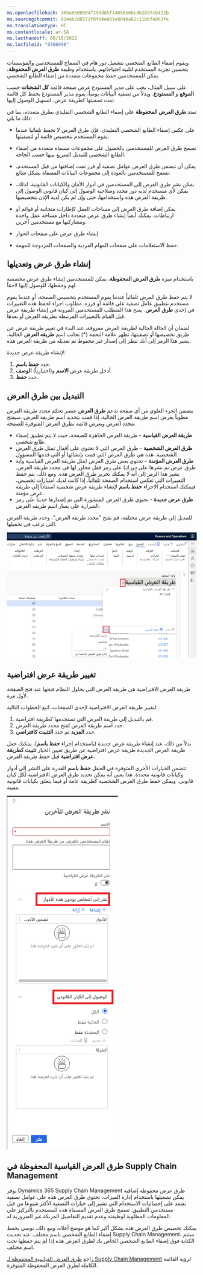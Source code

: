 ```yaml
---
ms.openlocfilehash: 369a0508504f29dd85f14056e6bcd62b97cb422b
ms.sourcegitcommit: 024ab2d8571f8f94e6b1e884ba62c11bbfa062fe
ms.translationtype: HT
ms.contentlocale: ar-SA
ms.lasthandoff: 08/18/2022
ms.locfileid: "9306998"
---
```

ويقوم إضفاء الطابع الشخصي بتشغيل دور هام في السماح للمستخدمين والمؤسسات بتحسين تجربة المستخدم لتلبية احتياجاتهم. باستخدام وظيفة **طرق العرض المحفوظة**، يمكن للمستخدمين حفظ مجموعات متعددة من إضفاء الطابع الشخصي.

على سبيل المثال، يجب على مدير المستودع عرض صفحة قائمة **كل الشحنات** حسب **الموقع** و **المستودع**. وبدلاً من تصفية البيانات يومياً، يقوم مدير المستودع بحفظ كل قائمة تمت تصفيتها كطريقة عرض، لتسهيل الوصول إليها.

تمتد **طرق العرض المحفوظة** على إضفاء الطابع الشخصي التقليدي بطرق متعددة، بما في ذلك ما يلي:

- على عكس إضفاء الطابع الشخصي التقليدي، فإن طرق العرض لا تحفظ تلقائيا عندما يقوم المستخدم بتخصيص قائمة أو لتصفيتها. 

- تسمح طرق العرض للمستخدمين بالحصول على مجموعات مسماة متعددة من إضفاء الطابع الشخصي للتبديل السريع بينها حسب الحاجة. 

- يمكن أن تتضمن طرق العرض عوامل تصفية أو فرز تمت إضافتها من قبل المستخدم، تسمح للمستخدمين بالعودة إلى مجموعات البيانات المصفاة بشكل شائع. 

- يمكن نشر طرق العرض إلى المستخدمين في أدوار الأمان والكيانات القانونية. لذلك، يمكن لأي مستخدم لديه دور محدد وصلاحية الوصول إلى كيان قانوني الوصول إلى طريقة العرض هذه واستخدامها، حتى وإن لم يكن لديه الإذن بتخصيصها.

- يمكن إضافة طرق العرض إلى مساحات العمل كإطارات متجانبة أو قوائم أو ارتباطات. يمكنك أيضاً إنشاء طرق عرض متعددة داخل مساحة عمل واحدة ومشاركتها مع مستخدمين آخرين. 

- إنشاء طرق عرض على صفحات الحوار

- حفظ الاستعلامات على صفحات المهام الفردية والصفحات المزدوجة للمهمة. 


## <a name="creating-and-modifying-views"></a>إنشاء طرق عرض وتعديلها

باستخدام ميزة **طرق العرض المحفوظة**، يمكن للمستخدمين إنشاء طرق عرض مخصصة لهم وحفظها، للوصول إليها لاحقاً. 

لا يتم حفظ طرق العرض تلقائياً عندما يقوم المستخدم بتخصيص الصفحة، أو عندما يقوم مستخدم بتطبيق عامل تصفية على قائمة أو فرزه. مطلوب اجراء لحفظ هذه التغييرات في إحدى **طرق العرض**. يمنح هذا المتطلب للمستخدمين المرونة في إنشاء طريقة عرض قبل القيام بالتغييرات المرتبطة بطريقة العرض أو بعدها. 

لضمان أن الحالة الحالية لطريقة العرض معروفة، عند البدء في تغيير طريقة عرض عن طريق تخصيصها أو تصفيتها، تظهر علامة النجمة (*) بجانب اسم **طريقه العرض** الحالية. يشير هذا الرمز إلى أنك تنظر إلى إصدار غير محفوظ تم تعديله من طريقة العرض هذه.

لإنشاء طريقة عرض جديدة:

1.  حدد **حفظ باسم**.
2.  أدخل طريقة عرض **الاسم** و(اختيارياً) **الوصف**.
3.  حدد **حفظ**.

## <a name="switching-between-views"></a>التبديل بين طرق العرض

يتضمن الجزء العلوي من أي صفحة تدعم **طرق العرض** عنصر تحكم محدد طريقة العرض مطوياً يعرض اسم طريقة العرض الحالية. إذا قمت بتحديد اسم طريقة العرض، سيفتح محدد العرض ويعرض قائمة بطرق العرض المتوفرة للصفحة.        
  
- **طريقة العرض القياسية** - طريقة العرض الجاهزة للصفحة، حيث لا يتم تطبيق إضفاء طابع شخصي.
- **طرق العرض الشخصية** - طرق العرض التي لا تحتوي على أقفال تمثل طرق العرض الشخصية. هذه هي طرق العرض التي قمت بإنشائها أو التي قدمها المسؤول.
- **طرق العرض المؤمنة** – تحتوي بعض طرق العرض (مثل طريقة العرض القياسية وأية طرق عرض تم نشرها على دورك) على رمز قفل مجاور لها في محدد طريقة العرض. يشير هذا الرمز إلى أنه لا يمكنك تحرير طرق العرض هذه. ومع ذلك، يتم حفظ التغييرات التي تعكس استخدام الصفحة تلقائياً. إذا كانت لديك امتيازات تخصيص، فيمكنك استخدام الاجراء **حفظ باسم** لإنشاء طريقة عرض شخصية استناداً إلى طريقة عرض مؤمنة.
- **طرق عرض جديدة** - تحتوي طرق العرض المنشورة التي تم إصدارها حديثاً على رمز الشرارة على يسار اسم طريقه العرض.

للتبديل إلى طريقة عرض مختلفة، قم بفتح "محدد طريقة العرض"، وحدد طريقة العرض التي ترغب في تحميلها.

![لقطة شاشة لكيفية التبديل بين طرق العرض كما هو موضح في النص.](../media/switch-views-ss.png)
 
## <a name="change-a-default-view"></a>تغيير طريقة عرض افتراضية

طريقة العرض الافتراضية هي طريقة العرض التي يحاول النظام فتحها عند فتح الصفحة لأول مرة. 

لتغيير طريقة العرض الافتراضية لإحدى الصفحات، اتبع الخطوات التالية:

1.  قم بالتبديل إلى طريقة العرض التي تستخدمها كطريقة افتراضية.
2.  حدد اسم طريقة العرض لفتح محدد طريقة العرض.
3.  حدد **المزيد** ثم حدد **التثبيت كافتراضي**.

بدلاً من ذلك، عند إنشاء طريقة عرض جديدة (باستخدام إجراء **حفظ باسم**)، يمكنك جعل طريقة العرض الجديدة طريقة عرض افتراضية عن طريق تعيين الخيار **تثبيت كطريقة عرض افتراضية** قبل حفظ طريقة العرض.

تتضمن الخيارات الأخرى المتوفرة في الحقل **حفظ باسم** القدرة على النشر إلى أدوار وكيانات قانونية محددة. هذا يعني أنه يمكن تحديد طرق العرض الافتراضية لكل كيان قانوني، ويمكن حفظ طرق العرض الشخصية كطريقة عامة أو فيما يتعلق بكيانات قانونية معينة. 

[![لقطة شاشة لكيفية حفظ طريقة عرض جديدة ونشرها في الأدوار والكيانات القانونية.](../media/save-view-ss.png)](../media/save-view-ss.png#lightbox)
    
## <a name="supply-chain-management-standard-saved-views"></a>طرق العرض القياسية المحفوظة في Supply Chain Management
يوفر Dynamics 365 Supply Chain Management طرق عرض محفوظة إضافية يمكن تشغيلها باستخدام إدارة الميزات. تحتوي طرق العرض هذه على عوامل تصفية تعتمد على إحصائيات الاستخدام التي تشير إلى خيارات التصفية الأكثر شيوعا من قبل مستخدمي التطبيق. تسمح طرق العرض المصفاة هذه للمستخدم بالتركيز على المعلومات المطلوبة لوظيفته وعدم تقديم التفاصيل المربكة غير الضرورية له. 

يمكنك تخصيص طرق العرض هذه بشكل أكبر كما هو موضح أعلاه. ومع ذلك، نوصي بحفظ إضفاء الطابع الشخصي باسم مختلف. عند تحديث Supply Chain Management، ستتم الكتابة فوق إضفاء الطابع الشخصي الخاص بك لطرق العرض هذه إذا لم يتم حفظها تحت اسم مختلف.

راجع [طرق العرض القياسية المحفوظة لـ Supply Chain Management](/dynamics365/supply-chain/get-started/saved-views-scm/?azure-portal=true) لرؤية القائمة الكاملة لطرق العرض المحفوظة المتوفرة.


